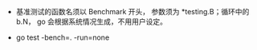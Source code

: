 + 基准测试的函数名须以 Benchmark 开头， 参数须为 *testing.B；循环中的 b.N， go 会根据系统情况生成，不用用户设定。

+ go test -bench=. -run=none